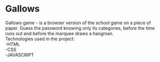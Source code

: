 # Gallows
Gallows game - is a browser version of the school game on a piece of paper. Guess the password knowing only its categories, before the time runs out and before the marquee draws a hangman.<br>
Technologies used in the project:<br>
-HTML<br>
-CSS<br>
-JAVASCRIPT<br>
